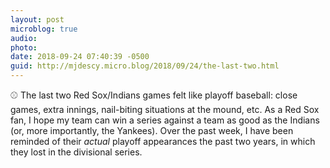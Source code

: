 ```yaml
---
layout: post
microblog: true
audio: 
photo: 
date: 2018-09-24 07:40:39 -0500
guid: http://mjdescy.micro.blog/2018/09/24/the-last-two.html
---
```

⚾️ The last two Red Sox/Indians games felt like playoff baseball: close games, extra innings, nail-biting situations at the mound, etc. As a Red Sox fan, I hope my team can win a series against a team as good as the Indians (or, more importantly, the Yankees). Over the past week, I have been reminded of their _actual_ playoff appearances the past two years, in which they lost in the divisional series.
